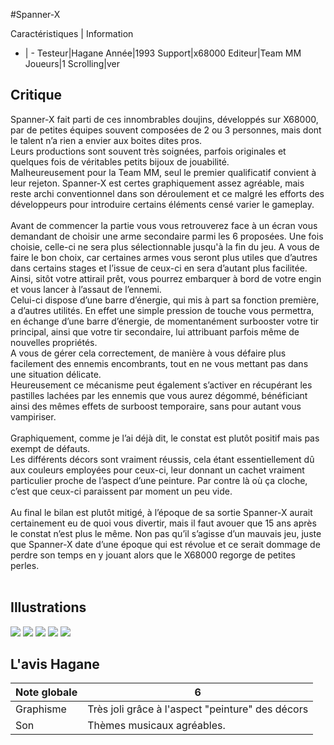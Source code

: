 #Spanner-X

Caractéristiques | Information
- | -
Testeur|Hagane
Année|1993
Support|x68000
Editeur|Team MM
Joueurs|1
Scrolling|ver

## Critique
Spanner-X fait parti de ces innombrables doujins, développés sur X68000, par de petites équipes souvent composées de 2 ou 3 personnes, mais dont le talent n’a rien a envier aux boites dites pros. <br/>Leurs productions sont souvent très soignées, parfois originales et quelques fois de véritables petits bijoux de jouabilité. <br/>Malheureusement pour la Team MM, seul le premier qualificatif convient à leur rejeton. Spanner-X est certes graphiquement assez agréable, mais reste archi conventionnel dans son déroulement et ce malgré les efforts des développeurs pour introduire certains éléments censé varier le gameplay. <br/><br/>Avant de commencer la partie vous vous retrouverez face à un écran vous demandant de choisir une arme secondaire parmi les 6 proposées. Une fois choisie, celle-ci ne sera plus sélectionnable jusqu'à la fin du jeu. A vous de faire le bon choix, car certaines armes vous seront plus utiles que d’autres dans certains stages et l’issue de ceux-ci en sera d’autant plus facilitée. <br/>Ainsi, sitôt votre attirail prêt, vous pourrez embarquer à bord de votre engin et vous lancer à l’assaut de l’ennemi. <br/>Celui-ci dispose d’une barre d’énergie, qui mis à part sa fonction première, a d’autres utilités. En effet une simple pression de touche vous permettra, en échange d’une barre d’énergie, de momentanément surbooster votre tir principal, ainsi que votre tir secondaire, lui attribuant parfois même de nouvelles propriétés. <br/>A vous de gérer cela correctement, de manière à vous défaire plus facilement des ennemis encombrants, tout en ne vous mettant pas dans une situation délicate. <br/>Heureusement ce mécanisme peut également s’activer en récupérant les pastilles lachées par les ennemis que vous aurez dégommé, bénéficiant ainsi des mêmes effets de surboost temporaire, sans pour autant vous vampiriser. <br/><br/>Graphiquement, comme je l’ai déjà dit, le constat est plutôt positif mais pas exempt de défauts. <br/>Les différents décors sont vraiment réussis, cela étant essentiellement dû aux couleurs employées pour ceux-ci, leur donnant un cachet vraiment particulier proche de l’aspect d’une peinture. Par contre là où ça cloche, c’est que ceux-ci paraissent par moment un peu vide. <br/><br/>Au final le bilan est plutôt mitigé, à l’époque de sa sortie Spanner-X aurait certainement eu de quoi vous divertir, mais il faut avouer que 15 ans après le constat n’est plus le même. Non pas qu’il s’agisse d’un mauvais jeu, juste que Spanner-X date d’une époque qui est révolue et ce serait dommage de perdre son temps en y jouant alors que le X68000 regorge de petites perles. <br/><br/>

## Illustrations
![](http://www.shmup.com/images/thumbs/img_fiche_1_953.png)
![](http://www.shmup.com/images/thumbs/img_fiche_2_953.png)
![](http://www.shmup.com/images/thumbs/img_fiche_3_953.png)
![](http://www.shmup.com/images/thumbs/img_fiche_4_953.png)
![](http://www.shmup.com/images/thumbs/img_fiche_5_953.png)

## L'avis Hagane
Note globale|6
-|-
Graphisme|Très joli grâce à l'aspect "peinture" des décors
Son|Thèmes musicaux agréables.
